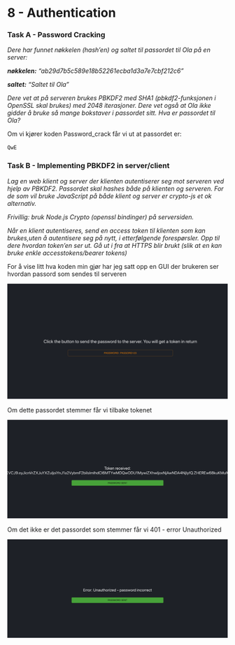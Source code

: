 # 8 - Authentication
### Task A - Password Cracking
<i>Dere har funnet nøkkelen (hash’en) og saltet til passordet til Ola på en server:

<b>nøkkelen:</b> “ab29d7b5c589e18b52261ecba1d3a7e7cbf212c6”

<b>saltet:</b> “Saltet til Ola”

Dere vet at på serveren brukes PBKDF2 med SHA1 (pbkdf2-funksjonen i OpenSSL skal brukes) med 2048 iterasjoner.
Dere vet også at Ola ikke gidder å bruke så mange bokstaver i passordet sitt. Hva er passordet til Ola?</i>

Om vi kjører koden Password_crack får vi ut at passordet er:

```bash
QwE
```

### Task B - Implementing PBKDF2 in server/client

<i>Lag en web klient og server der klienten autentiserer seg mot serveren ved hjelp av 
PBKDF2. Passordet skal hashes både på klienten og serveren. 
For de som vil bruke JavaScript på både klient og server er crypto-js et ok alternativ.

Frivillig: bruk Node.js Crypto (openssl bindinger) på serversiden.

Når en klient autentiseres, send en access token til klienten som kan brukes,uten å autentisere seg på nytt, i etterfølgende forespørsler.
Opp til dere hvordan token’en ser ut.
Gå ut i fra at HTTPS blir brukt (slik at en kan bruke enkle accesstokens/bearer tokens)</i>

For å vise litt hva koden min gjør har jeg satt opp en GUI der brukeren ser hvordan passord som sendes til serveren

!["Bilde 1"](Images/Images_a.png)

Om dette passordet stemmer får vi tilbake tokenet

!["Bilde 2"](Images/Images_b.png)

Om det ikke er det passordet som stemmer får vi 401 - error Unauthorized

!["Bilde 3"](Images/Images_c.png)



